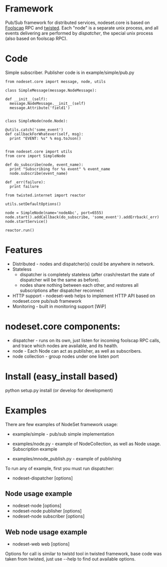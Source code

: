 # Framework

Pub/Sub framework for distributed services, nodeset.core is based on [Foolscap][1] RPC and [twisted][2]. 
Each "node" is a separate unix process, and all events delivering are performed by *dispatcher*, 
the special unix process (also based on foolscap RPC).

# Code
Simple subscriber. Publisher code is in example/simple/pub.py

    from nodeset.core import message, node, utils

    class SimpleMessage(message.NodeMessage):

    def __init__(self):
      message.NodeMessage.__init__(self)
      message.Attribute('field1')


    class SimpleNode(node.Node):

    @utils.catch('some_event')
    def callbackForWhatever(self, msg):
      print "EVENT: %s" % msg.toJson()


    from nodeset.core import utils
    from core import SimpleNode

    def do_subscribe(node, event_name):
      print "Subscribing for %s event" % event_name
      node.subscribe(event_name)
 
    def _err(failure):
      print failure

    from twisted.internet import reactor

    utils.setDefaultOptions()

    node = SimpleNode(name='nodeAbc', port=6555)
    node.start().addCallback(do_subscribe, 'some_event').addErrback(_err)
    node.startService()

    reactor.run()

# Features

* Distributed -  nodes and dispatcher(s) could be anywhere in network. 
* Stateless
     *  dispatcher is completely stateless (after crash/restart the state of dispatcher will be the same as before).
     * nodes share nothing between each other, and restores all subscriptions after dispatcher reconnect
* HTTP support - nodeset-web helps to implement HTTP API based on nodeset.core pub/sub framework
* Monitoring - built in monitoring support [WiP]


# nodeset.core components:
* dispatcher - runs on its own, just listen for incoming foolscap RPC calls, and trace which nodes are available,
    and its health.
* node - Each Node can act as publisher, as well as subscribers. 
 * node collection - group nodes under one listen port

# Install (easy_install based)

python setup.py install (or develop for development)

# Examples

There are few examples of NodeSet framework usage:

 * example/simple - pub/sub simple implementation

 * examples/node.py - example of NodeCollection, as well as Node usage. Subscription example
 * examples/mnode_publish.py - example of publishing

To run any of example, first you must run dispatcher:

 * nodeset-dispatcher [options]

## Node usage example
  - nodeset-node [options]
  - nodeset-node publisher [options]
  - nodeset-node subscriber [options]
 
## Web node usage example
  - nodeset-web web [options]

  Options for call is similar to twistd tool in twisted framework, base code was taken from twisted, just use --help to
find out available options.

[1]: http://foolscap.lothar.com/trac
[2]: http://twistedmatrix.com

